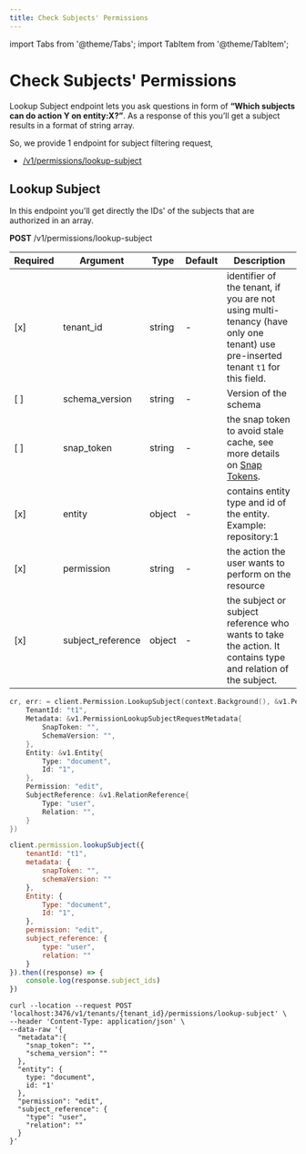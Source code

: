```yaml
---
title: Check Subjects' Permissions
---
```


import Tabs from '@theme/Tabs';
import TabItem from '@theme/TabItem';

# Check Subjects' Permissions

Lookup Subject endpoint lets you ask questions in form of **“Which subjects can do action Y on entity:X?”**. As a response of this you’ll get a subject results in a format of string array.

So, we provide 1 endpoint for subject filtering request,

- [/v1/permissions/lookup-subject](#lookup-subject)

## Lookup Subject

In this endpoint you'll get directly the IDs' of the subjects that are authorized in an array.

**POST** /v1/permissions/lookup-subject

| Required | Argument            | Type      | Default | Description                                                                                                                      |
|----------|---------------------|-----------|---------|----------------------------------------------------------------------------------------------------------------------------------|
| [x]      | tenant_id           | string    | -       | identifier of the tenant, if you are not using multi-tenancy (have only one tenant) use pre-inserted tenant `t1` for this field. |
| [ ]      | schema_version      | string    | -       | Version of the schema                                                                                                            |
| [ ]      | snap_token          | string    | -       | the snap token to avoid stale cache, see more details on [Snap Tokens](../../reference/snap-tokens).                             |
| [x]      | entity              | object    | -       | contains entity type and id of the entity. Example: repository:1                                                                 |
| [x]      | permission          | string    | -       | the action the user wants to perform on the resource                                                                             |
| [x]      | subject_reference   | object    | -       | the subject or subject reference who wants to take the action. It contains type and relation of the subject.                     |

<Tabs>
<TabItem value="go" label="Go">

```go
cr, err: = client.Permission.LookupSubject(context.Background(), &v1.PermissionLookupSubjectRequest {
    TenantId: "t1",
    Metadata: &v1.PermissionLookupSubjectRequestMetadata{
        SnapToken: "",
        SchemaVersion: "",
    },
    Entity: &v1.Entity{
        Type: "document",
        Id: "1",
    },
    Permission: "edit",
    SubjectReference: &v1.RelationReference{
        Type: "user",
        Relation: "",
    }
})
```

</TabItem>
<TabItem value="node" label="Node">

```javascript
client.permission.lookupSubject({
    tenantId: "t1",
    metadata: {
        snapToken: "",
        schemaVersion: ""
    },
    Entity: {
        Type: "document",
        Id: "1",
    },
    permission: "edit",
    subject_reference: {
        type: "user",
        relation: ""
    }
}).then((response) => {
    console.log(response.subject_ids)
})
```

</TabItem>
<TabItem value="curl" label="cURL">

```curl
curl --location --request POST 'localhost:3476/v1/tenants/{tenant_id}/permissions/lookup-subject' \
--header 'Content-Type: application/json' \
--data-raw '{
  "metadata":{
    "snap_token": "",
    "schema_version": ""
  },
  "entity": {
    type: "document",
    id: "1'
  },
  "permission": "edit",
  "subject_reference": {
    "type": "user",
    "relation": ""
  }
}'
```

</TabItem>
</Tabs>
